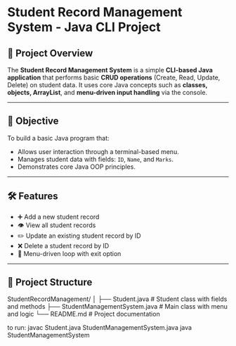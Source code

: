 # Student Record Management System - Java CLI Project

## 📘 Project Overview

The **Student Record Management System** is a simple **CLI-based Java application** that performs basic **CRUD operations** (Create, Read, Update, Delete) on student data. It uses core Java concepts such as **classes, objects, ArrayList**, and **menu-driven input handling** via the console.

---

## 🎯 Objective

To build a basic Java program that:
- Allows user interaction through a terminal-based menu.
- Manages student data with fields: `ID`, `Name`, and `Marks`.
- Demonstrates core Java OOP principles.

---

## 🛠️ Features

- ➕ Add a new student record  
- 👁️ View all student records  
- ✏️ Update an existing student record by ID  
- ❌ Delete a student record by ID  
- 🔁 Menu-driven loop with exit option

---
## 📂 Project Structure
StudentRecordManagement/
│
├── Student.java # Student class with fields and methods
├── StudentManagementSystem.java # Main class with menu and logic
└── README.md # Project documentation


to run:
javac Student.java StudentManagementSystem.java
java StudentManagementSystem


